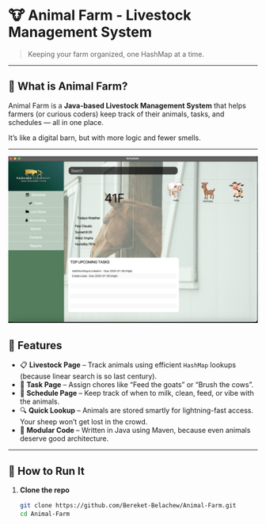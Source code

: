 # 🐮 Animal Farm - Livestock Management System

> Keeping your farm organized, one HashMap at a time.

---

## 🐓 What is Animal Farm?

Animal Farm is a **Java-based Livestock Management System** that helps farmers (or curious coders) keep track of their animals, tasks, and schedules — all in one place.

It’s like a digital barn, but with more logic and fewer smells.

---

![Livestock Page Screenshot](https://github.com/Bereket-Belachew/Animal-Farm/blob/f30cc4cdd009f019e2ddbda64acbd014b285cf67/Screenshot%202025-07-28%20at%2015.47.10.png)
## 🐐 Features

- 📋 **Livestock Page** – Track animals using efficient `HashMap` lookups (because linear search is so last century).
- 🧠 **Task Page** – Assign chores like “Feed the goats” or “Brush the cows”.
- 📅 **Schedule Page** – Keep track of when to milk, clean, feed, or vibe with the animals.
- 🔍 **Quick Lookup** – Animals are stored smartly for lightning-fast access. Your sheep won’t get lost in the crowd.
- 🚜 **Modular Code** – Written in Java using Maven, because even animals deserve good architecture.

---

## 🐎 How to Run It

1. **Clone the repo**
   ```bash
   git clone https://github.com/Bereket-Belachew/Animal-Farm.git
   cd Animal-Farm
